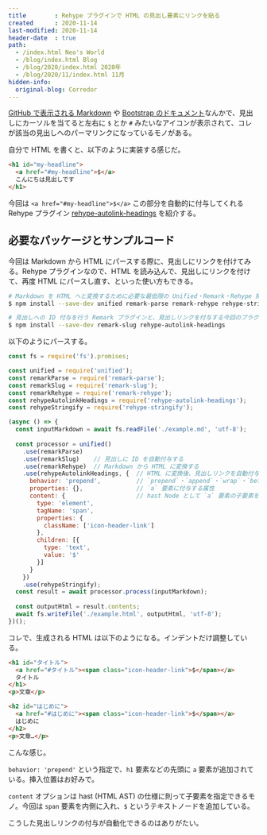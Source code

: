 ```yaml
---
title        : Rehype プラグインで HTML の見出し要素にリンクを貼る
created      : 2020-11-14
last-modified: 2020-11-14
header-date  : true
path:
  - /index.html Neo's World
  - /blog/index.html Blog
  - /blog/2020/index.html 2020年
  - /blog/2020/11/index.html 11月
hidden-info:
  original-blog: Corredor
---
```


[GitHub で表示される Markdown](https://github.com/Neos21/Neos21) や [Bootstrap のドキュメント](https://getbootstrap.jp/docs/4.5/getting-started/introduction/)なんかで、見出しにカーソルを当てると左右に `$` とか `#` みたいなアイコンが表示されて、コレが該当の見出しへのパーマリンクになっているモノがある。

自分で HTML を書くと、以下のように実装する感じだ。

```html
<h1 id="my-headline">
  <a href="#my-headline">$</a>
  こんにちは見出しです
</h1>
```

今回は `<a href="#my-headline">$</a>` この部分を自動的に付与してくれる Rehype プラグイン [rehype-autolink-headings](https://github.com/rehypejs/rehype-autolink-headings) を紹介する。

## 必要なパッケージとサンプルコード

今回は Markdown から HTML にパースする際に、見出しにリンクを付けてみる。Rehype プラグインなので、HTML を読み込んで、見出しにリンクを付けて、再度 HTML にパースし直す、といった使い方もできる。

```bash
# Markdown を HTML へと変換するために必要な最低限の Unified・Remark・Rehype 関連パッケージ
$ npm install --save-dev unified remark-parse remark-rehype rehype-stringify

# 見出しへの ID 付与を行う Remark プラグインと、見出しリンクを付与する今回のプラグイン
$ npm install --save-dev remark-slug rehype-autolink-headings
```

以下のようにパースする。

```javascript
const fs = require('fs').promises;

const unified = require('unified');
const remarkParse = require('remark-parse');
const remarkSlug = require('remark-slug');
const remarkRehype = require('remark-rehype');
const rehypeAutolinkHeadings = require('rehype-autolink-headings');
const rehypeStringify = require('rehype-stringify');

(async () => {
  const inputMarkdown = await fs.readFile('./example.md', 'utf-8');
  
  const processor = unified()
    .use(remarkParse)
    .use(remarkSlug)    // 見出しに ID を自動付与する
    .use(remarkRehype)  // Markdown から HTML に変換する
    .use(rehypeAutolinkHeadings, {  // HTML に変換後、見出しリンクを自動付与する
      behavior: 'prepend',          // `prepend`・`append`・`wrap`・`before`・`after` でリンクの挿入位置を指定できる
      properties: {},               // `a` 要素に付与する属性
      content: {                    // hast Node として `a` 要素の子要素を定義できる・今回は span 要素を追加してみる
        type: 'element',
        tagName: 'span',
        properties: {
          className: ['icon-header-link']
        },
        children: [{
          type: 'text',
          value: '$'
        }]
      }
    })
    .use(rehypeStringify);
  const result = await processor.process(inputMarkdown);
  
  const outputHtml = result.contents;
  await fs.writeFile('./example.html', outputHtml, 'utf-8');
})();
```

コレで、生成される HTML は以下のようになる。インデントだけ調整している。

```html
<h1 id="タイトル">
  <a href="#タイトル"><span class="icon-header-link">$</span></a>
  タイトル
</h1>
<p>文章</p>

<h2 id="はじめに">
  <a href="#はじめに"><span class="icon-header-link">$</span></a>
  はじめに
</h2>
<p>文章…</p>
```

こんな感じ。

`behavior: 'prepend'` という指定で、`h1` 要素などの先頭に `a` 要素が追加されている。挿入位置はお好みで。

`content` オプションは hast (HTML AST) の仕様に則って子要素を指定できるモノ。今回は `span` 要素を内側に入れ、`$` というテキストノードを追加している。

こうした見出しリンクの付与が自動化できるのはありがたい。

